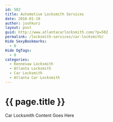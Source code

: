```yaml
---
id: 502
title: Automotive Locksmith Services
date: 2016-01-19
author: joshkurz
layout: post
guid: http://www.atlantacarlocksmith.com/?p=502
permalink: /locksmith-services/car-locksmith/
Hide SexyBookmarks:
  - 0
Hide OgTags:
  - 0
categories:
  - Kennesaw Locksmith
  - Atlanta Locksmith
  - Car Locksmith
  - Atlanta Car Locksmith
---
```


{{ page.title }}
================

<div class="pf-content">
  <p>
    Car Locksmith Content Goes Here  
  </p>

</div>
